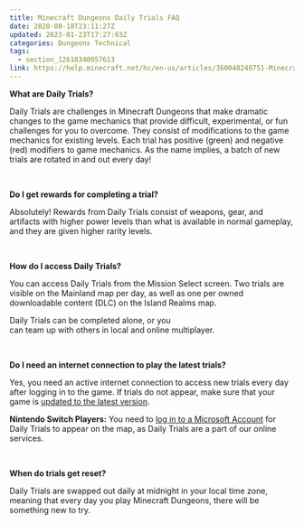 ```yaml
---
title: Minecraft Dungeons Daily Trials FAQ
date: 2020-08-18T23:11:27Z
updated: 2023-01-23T17:27:03Z
categories: Dungeons Technical
tags:
  - section_12618340057613
link: https://help.minecraft.net/hc/en-us/articles/360048248751-Minecraft-Dungeons-Daily-Trials-FAQ
---
```


**What are Daily Trials?** 

Daily Trials are challenges in Minecraft Dungeons that make dramatic changes to the game mechanics that provide difficult, experimental, or fun challenges for you to overcome. They consist of modifications to the game mechanics for existing levels. Each trial has positive (green) and negative (red) modifiers to game mechanics. As the name implies, a batch of new trials are rotated in and out every day! 

 

**Do I get rewards for completing a trial?** 

Absolutely! Rewards from Daily Trials consist of weapons, gear, and artifacts with higher power levels than what is available in normal gameplay, and they are given higher rarity levels. 

 

**How do I access Daily Trials?** 

You can access Daily Trials from the Mission Select screen. Two trials are visible on the Mainland map per day, as well as one per owned downloadable content (DLC) on the Island Realms map. 

Daily Trials can be completed alone, or you can team up with others in local and online multiplayer. 

 

**Do I need an internet connection to play the latest trials?** 

Yes, you need an active internet connection to access new trials every day after logging in to the game. If trials do not appear, make sure that your game is [updated to the latest version](./Enable-Multiplayer-and-Cross-Platform-Play-for-Minecraft-Dungeons.md#h_01FG7WEN7BM1GT5NQW3HHP7791). 

**Nintendo Switch Players:** You need to [log in to a Microsoft Account](../Minecraft-Bedrock-Edition-Technical/How-to-Link-Your-Microsoft-Account-to-Minecraft-on-Nintendo-Switch.md) for Daily Trials to appear on the map, as Daily Trials are a part of our online services. 

 

**When do trials get reset?** 

Daily Trials are swapped out daily at midnight in your local time zone, meaning that every day you play Minecraft Dungeons, there will be something new to try.
